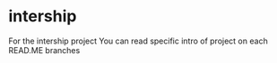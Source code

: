 # intership
For the intership project
You can read specific intro of project on each READ.ME branches
